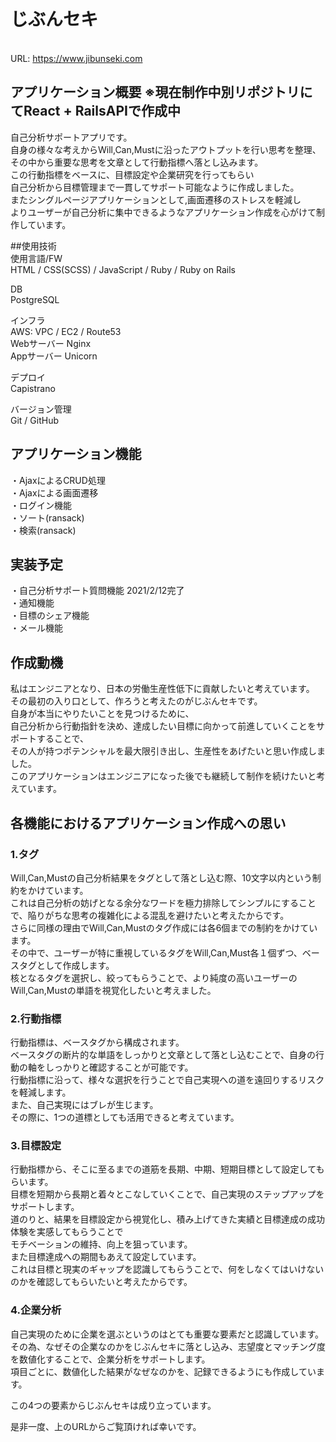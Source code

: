 # じぶんセキ
<br>URL: https://www.jibunseki.com

## アプリケーション概要 ※現在制作中別リポジトリにてReact + RailsAPIで作成中
自己分析サポートアプリです。<br>
自身の様々な考えからWill,Can,Mustに沿ったアウトプットを行い思考を整理、 <br>
その中から重要な思考を文章として行動指標へ落とし込みます。<br>
この行動指標をベースに、目標設定や企業研究を行ってもらい<br>
自己分析から目標管理まで一貫してサポート可能なように作成しました。<br>
またシングルページアプリケーションとして,画面遷移のストレスを軽減し<br>
よりユーザーが自己分析に集中できるようなアプリケーション作成を心がけて制作しています。

##使用技術<br>
使用言語/FW<br>
HTML / CSS(SCSS) / JavaScript / Ruby / Ruby on Rails

DB<br>
PostgreSQL

インフラ<br>
AWS: VPC / EC2 / Route53<br>
Webサーバー Nginx<br>
Appサーバー Unicorn<br>

デプロイ<br>
Capistrano

バージョン管理<br>
Git / GitHub

## アプリケーション機能
・AjaxによるCRUD処理<br>
・Ajaxによる画面遷移<br>
・ログイン機能<br>
・ソート(ransack)<br>
・検索(ransack)<br>

## 実装予定
・自己分析サポート質問機能 2021/2/12完了<br>
・通知機能<br>
・目標のシェア機能<br>
・メール機能<br>


## 作成動機
私はエンジニアとなり、日本の労働生産性低下に貢献したいと考えています。<br>
その最初の入り口として、作ろうと考えたのがじぶんセキです。<br>
自身が本当にやりたいことを見つけるために、<br>
自己分析から行動指針を決め、達成したい目標に向かって前進していくことをサポートすることで、<br>
その人が持つポテンシャルを最大限引き出し、生産性をあげたいと思い作成しました。<br>
このアプリケーションはエンジニアになった後でも継続して制作を続けたいと考えています。

## 各機能におけるアプリケーション作成への思い
### 1.タグ
Will,Can,Mustの自己分析結果をタグとして落とし込む際、10文字以内という制約をかけています。<br>
これは自己分析の妨げとなる余分なワードを極力排除してシンプルにすることで、陥りがちな思考の複雑化による混乱を避けたいと考えたからです。<br>
さらに同様の理由でWill,Can,Mustのタグ作成には各6個までの制約をかけています。<br>
その中で、ユーザーが特に重視しているタグをWill,Can,Must各１個ずつ、ベースタグとして作成します。<br>
核となるタグを選択し、絞ってもらうことで、より純度の高いユーザーのWill,Can,Mustの単語を視覚化したいと考えました。

### 2.行動指標
行動指標は、ベースタグから構成されます。<br>
ベースタグの断片的な単語をしっかりと文章として落とし込むことで、自身の行動の軸をしっかりと確認することが可能です。<br>
行動指標に沿って、様々な選択を行うことで自己実現への道を遠回りするリスクを軽減します。<br>
また、自己実現にはブレが生じます。<br>
その際に、1つの道標としても活用できると考えています。<br>

### 3.目標設定
行動指標から、そこに至るまでの道筋を長期、中期、短期目標として設定してもらいます。<br>
目標を短期から長期と着々とこなしていくことで、自己実現のステップアップをサポートします。<br>
道のりと、結果を目標設定から視覚化し、積み上げてきた実績と目標達成の成功体験を実感してもらうことで<br>
モチベーションの維持、向上を狙っています。<br>
また目標達成への期間もあえて設定しています。<br>
これは目標と現実のギャップを認識してもらうことで、何をしなくてはいけないのかを確認してもらいたいと考えたからです。

### 4.企業分析
自己実現のために企業を選ぶというのはとても重要な要素だと認識しています。<br>
その為、なぜその企業なのかをじぶんセキに落とし込み、志望度とマッチング度を数値化することで、企業分析をサポートします。<br>
項目ごとに、数値化した結果がなぜなのかを、記録できるようにも作成しています。<br>

この4つの要素からじぶんセキは成り立っています。<br>


是非一度、上のURLからご覧頂ければ幸いです。
